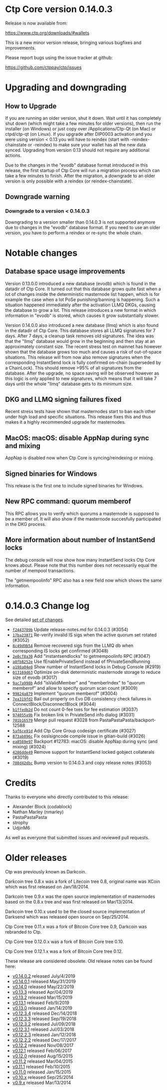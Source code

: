 Ctp Core version 0.14.0.3
==========================

Release is now available from:

  <https://www.ctp.org/downloads/#wallets>

This is a new minor version release, bringing various bugfixes and improvements.

Please report bugs using the issue tracker at github:

  <https://github.com/ctppay/ctp/issues>


Upgrading and downgrading
=========================

How to Upgrade
--------------

If you are running an older version, shut it down. Wait until it has completely
shut down (which might take a few minutes for older versions), then run the
installer (on Windows) or just copy over /Applications/Ctp-Qt (on Mac) or
ctpd/ctp-qt (on Linux). If you upgrade after DIP0003 activation and you were
using version < 0.13 you will have to reindex (start with -reindex-chainstate
or -reindex) to make sure your wallet has all the new data synced. Upgrading from
version 0.13 should not require any additional actions.

Due to the changes in the "evodb" database format introduced in this release, the
first startup of Ctp Core will run a migration process which can take a few minutes
to finish. After the migration, a downgrade to an older version is only possible with
a reindex (or reindex-chainstate).

Downgrade warning
-----------------

### Downgrade to a version < 0.14.0.3

Downgrading to a version smaller than 0.14.0.3 is not supported anymore due to changes
in the "evodb" database format. If you need to use an older version, you have to perform
a reindex or re-sync the whole chain.

Notable changes
===============

Database space usage improvements
--------------------------------
Version 0.13.0.0 introduced a new database (evodb) which is found in the datadir of Ctp Core. It turned
out that this database grows quite fast when a lot of changes inside the deterministic masternode list happen,
which is for example the case when a lot PoSe punishing/banning is happening. Such a situation happened
immediately after the activation LLMQ DKGs, causing the database to grow a lot. This release introduces
a new format in which information in "evodb" is stored, which causes it grow substantially slower.  

Version 0.14.0.0 also introduced a new database (llmq) which is also found in the datadir of Ctp Core.
This database stores all LLMQ signatures for 7 days. After 7 days, a cleanup task removes old signatures.
The idea was that the "llmq" database would grow in the beginning and then stay at an approximately constant
size. The recent stress test on mainnet has however shown that the database grows too much and causes a risk
of out-of-space situations. This release will from now also remove signatures when the corresponding InstantSend
lock is fully confirmed on-chain (superseded by a ChainLock). This should remove >95% of all signatures from
the database. After the upgrade, no space saving will be observed however as this logic is only applied to new
signatures, which means that it will take 7 days until the whole "llmq" database gets to its minimum size.

DKG and LLMQ signing failures fixed
-----------------------------------
Recent stress tests have shown that masternodes start to ban each other under high load and specific situations.
This release fixes this and thus makes it a highly recommended upgrade for masternodes.

MacOS: macOS: disable AppNap during sync and mixing
---------------------------------------------------
AppNap is disabled now when Ctp Core is syncing/reindexing or mixing.

Signed binaries for Windows
---------------------------
This release is the first one to include signed binaries for Windows.

New RPC command: quorum memberof <proTxHash>
--------------------------------------------
This RPC allows you to verify which quorums a masternode is supposed to be a member of. It will also show
if the masternode succesfully participated in the DKG process.

More information about number of InstantSend locks
--------------------------------------------------
The debug console will now show how many InstantSend locks Ctp Core knows about. Please note that this number
does not necessarily equal the number of mempool transactions.

The "getmempoolinfo" RPC also has a new field now which shows the same information.

0.14.0.3 Change log
===================

See detailed [set of changes](https://github.com/ctppay/ctp/compare/v0.14.0.2...ctppay:v0.14.0.3).

- [`f2443709b`](https://github.com/ctppay/ctp/commit/f2443709b) Update release-notes.md for 0.14.0.3 (#3054)
- [`17ba23871`](https://github.com/ctppay/ctp/commit/17ba23871) Re-verify invalid IS sigs when the active quorum set rotated (#3052)
- [`8c49d9b54`](https://github.com/ctppay/ctp/commit/8c49d9b54) Remove recovered sigs from the LLMQ db when corresponding IS locks get confirmed (#3048)
- [`2e0cf8a30`](https://github.com/ctppay/ctp/commit/2e0cf8a30) Add "instantsendlocks" to getmempoolinfo RPC (#3047)
- [`a8fb8252e`](https://github.com/ctppay/ctp/commit/a8fb8252e) Use fEnablePrivateSend instead of fPrivateSendRunning
- [`a198a04e0`](https://github.com/ctppay/ctp/commit/a198a04e0) Show number of InstantSend locks in Debug Console (#2919)
- [`013169d63`](https://github.com/ctppay/ctp/commit/013169d63) Optimize on-disk deterministic masternode storage to reduce size of evodb (#3017)
- [`9ac7a998b`](https://github.com/ctppay/ctp/commit/9ac7a998b) Add "isValidMember" and "memberIndex" to "quorum memberof" and allow to specify quorum scan count (#3009)
- [`99824a879`](https://github.com/ctppay/ctp/commit/99824a879) Implement "quorum memberof" (#3004)
- [`7ea319fd2`](https://github.com/ctppay/ctp/commit/7ea319fd2) Bail out properly on Evo DB consistency check failures in ConnectBlock/DisconnectBlock (#3044)
- [`b1ffedb2d`](https://github.com/ctppay/ctp/commit/b1ffedb2d) Do not count 0-fee txes for fee estimation (#3037)
- [`974055a9b`](https://github.com/ctppay/ctp/commit/974055a9b) Fix broken link in PrivateSend info dialog (#3031)
- [`781b16579`](https://github.com/ctppay/ctp/commit/781b16579) Merge pull request #3028 from PastaPastaPasta/backport-12588
- [`5af6ce91d`](https://github.com/ctppay/ctp/commit/5af6ce91d) Add Ctp Core Group codesign certificate (#3027)
- [`873ab896c`](https://github.com/ctppay/ctp/commit/873ab896c) Fix osslsigncode compile issue in gitian-build (#3026)
- [`ea8569e97`](https://github.com/ctppay/ctp/commit/ea8569e97) Backport #12783: macOS: disable AppNap during sync (and mixing) (#3024)
- [`4286dde49`](https://github.com/ctppay/ctp/commit/4286dde49) Remove support for InstantSend locked gobject collaterals (#3019)
- [`788d42dbc`](https://github.com/ctppay/ctp/commit/788d42dbc) Bump version to 0.14.0.3 and copy release notes (#3053)

Credits
=======

Thanks to everyone who directly contributed to this release:

- Alexander Block (codablock)
- Nathan Marley (nmarley)
- PastaPastaPasta
- strophy
- UdjinM6

As well as everyone that submitted issues and reviewed pull requests.

Older releases
==============

Ctp was previously known as Darkcoin.

Darkcoin tree 0.8.x was a fork of Litecoin tree 0.8, original name was XCoin
which was first released on Jan/18/2014.

Darkcoin tree 0.9.x was the open source implementation of masternodes based on
the 0.8.x tree and was first released on Mar/13/2014.

Darkcoin tree 0.10.x used to be the closed source implementation of Darksend
which was released open source on Sep/25/2014.

Ctp Core tree 0.11.x was a fork of Bitcoin Core tree 0.9,
Darkcoin was rebranded to Ctp.

Ctp Core tree 0.12.0.x was a fork of Bitcoin Core tree 0.10.

Ctp Core tree 0.12.1.x was a fork of Bitcoin Core tree 0.12.

These release are considered obsolete. Old release notes can be found here:

- [v0.14.0.2](https://github.com/ctppay/ctp/blob/master/doc/release-notes/ctp/release-notes-0.14.0.2.md) released July/4/2019
- [v0.14.0.1](https://github.com/ctppay/ctp/blob/master/doc/release-notes/ctp/release-notes-0.14.0.1.md) released May/31/2019
- [v0.14.0](https://github.com/ctppay/ctp/blob/master/doc/release-notes/ctp/release-notes-0.14.0.md) released May/22/2019
- [v0.13.3](https://github.com/ctppay/ctp/blob/master/doc/release-notes/ctp/release-notes-0.13.3.md) released Apr/04/2019
- [v0.13.2](https://github.com/ctppay/ctp/blob/master/doc/release-notes/ctp/release-notes-0.13.2.md) released Mar/15/2019
- [v0.13.1](https://github.com/ctppay/ctp/blob/master/doc/release-notes/ctp/release-notes-0.13.1.md) released Feb/9/2019
- [v0.13.0](https://github.com/ctppay/ctp/blob/master/doc/release-notes/ctp/release-notes-0.13.0.md) released Jan/14/2019
- [v0.12.3.4](https://github.com/ctppay/ctp/blob/master/doc/release-notes/ctp/release-notes-0.12.3.4.md) released Dec/14/2018
- [v0.12.3.3](https://github.com/ctppay/ctp/blob/master/doc/release-notes/ctp/release-notes-0.12.3.3.md) released Sep/19/2018
- [v0.12.3.2](https://github.com/ctppay/ctp/blob/master/doc/release-notes/ctp/release-notes-0.12.3.2.md) released Jul/09/2018
- [v0.12.3.1](https://github.com/ctppay/ctp/blob/master/doc/release-notes/ctp/release-notes-0.12.3.1.md) released Jul/03/2018
- [v0.12.2.3](https://github.com/ctppay/ctp/blob/master/doc/release-notes/ctp/release-notes-0.12.2.3.md) released Jan/12/2018
- [v0.12.2.2](https://github.com/ctppay/ctp/blob/master/doc/release-notes/ctp/release-notes-0.12.2.2.md) released Dec/17/2017
- [v0.12.2](https://github.com/ctppay/ctp/blob/master/doc/release-notes/ctp/release-notes-0.12.2.md) released Nov/08/2017
- [v0.12.1](https://github.com/ctppay/ctp/blob/master/doc/release-notes/ctp/release-notes-0.12.1.md) released Feb/06/2017
- [v0.12.0](https://github.com/ctppay/ctp/blob/master/doc/release-notes/ctp/release-notes-0.12.0.md) released Aug/15/2015
- [v0.11.2](https://github.com/ctppay/ctp/blob/master/doc/release-notes/ctp/release-notes-0.11.2.md) released Mar/04/2015
- [v0.11.1](https://github.com/ctppay/ctp/blob/master/doc/release-notes/ctp/release-notes-0.11.1.md) released Feb/10/2015
- [v0.11.0](https://github.com/ctppay/ctp/blob/master/doc/release-notes/ctp/release-notes-0.11.0.md) released Jan/15/2015
- [v0.10.x](https://github.com/ctppay/ctp/blob/master/doc/release-notes/ctp/release-notes-0.10.0.md) released Sep/25/2014
- [v0.9.x](https://github.com/ctppay/ctp/blob/master/doc/release-notes/ctp/release-notes-0.9.0.md) released Mar/13/2014

